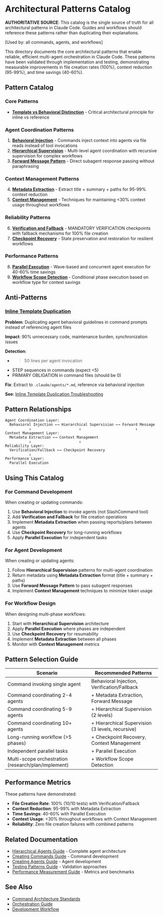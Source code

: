 # Architectural Patterns Catalog

**AUTHORITATIVE SOURCE**: This catalog is the single source of truth for all architectural patterns in Claude Code. Guides and workflows should reference these patterns rather than duplicating their explanations.

[Used by: all commands, agents, and workflows]

This directory documents the core architectural patterns that enable reliable, efficient multi-agent orchestration in Claude Code. These patterns have been validated through implementation and testing, demonstrating measurable improvements in file creation rates (100%), context reduction (95-99%), and time savings (40-60%).

## Pattern Catalog

### Core Patterns

- **[Template vs Behavioral Distinction](../../reference/template-vs-behavioral-distinction.md)** - Critical architectural principle for inline vs reference

### Agent Coordination Patterns

1. **[Behavioral Injection](./behavioral-injection.md)** - Commands inject context into agents via file reads instead of tool invocations
2. **[Hierarchical Supervision](./hierarchical-supervision.md)** - Multi-level agent coordination with recursive supervision for complex workflows
3. **[Forward Message Pattern](./forward-message.md)** - Direct subagent response passing without paraphrasing

### Context Management Patterns

4. **[Metadata Extraction](./metadata-extraction.md)** - Extract title + summary + paths for 95-99% context reduction
5. **[Context Management](./context-management.md)** - Techniques for maintaining <30% context usage throughout workflows

### Reliability Patterns

6. **[Verification and Fallback](./verification-fallback.md)** - MANDATORY VERIFICATION checkpoints with fallback mechanisms for 100% file creation
7. **[Checkpoint Recovery](./checkpoint-recovery.md)** - State preservation and restoration for resilient workflows

### Performance Patterns

8. **[Parallel Execution](./parallel-execution.md)** - Wave-based and concurrent agent execution for 40-60% time savings
9. **[Workflow Scope Detection](./workflow-scope-detection.md)** - Conditional phase execution based on workflow type for context savings

## Anti-Patterns

### [Inline Template Duplication](../../troubleshooting/inline-template-duplication.md)

**Problem**: Duplicating agent behavioral guidelines in command prompts instead of referencing agent files

**Impact**: 90% unnecessary code, maintenance burden, synchronization issues

**Detection**:
- >50 lines per agent invocation
- STEP sequences in commands (expect <5)
- PRIMARY OBLIGATION in command files (should be 0)

**Fix**: Extract to `.claude/agents/*.md`, reference via behavioral injection

**See**: [Inline Template Duplication Troubleshooting](../../troubleshooting/inline-template-duplication.md)

## Pattern Relationships

```
Agent Coordination Layer:
  Behavioral Injection ←→ Hierarchical Supervision ←→ Forward Message
           ↓                      ↓                         ↓
Context Management Layer:
  Metadata Extraction ←→ Context Management
           ↓                      ↓
Reliability Layer:
  Verification/Fallback ←→ Checkpoint Recovery
           ↓
Performance Layer:
  Parallel Execution
```

## Using This Catalog

### For Command Development
When creating or updating commands:
1. Use **Behavioral Injection** to invoke agents (not SlashCommand tool)
2. Add **Verification and Fallback** for file creation operations
3. Implement **Metadata Extraction** when passing reports/plans between agents
4. Use **Checkpoint Recovery** for long-running workflows
5. Apply **Parallel Execution** for independent tasks

### For Agent Development
When creating or updating agents:
1. Follow **Hierarchical Supervision** patterns for multi-agent coordination
2. Return metadata using **Metadata Extraction** format (title + summary + paths)
3. Use **Forward Message Pattern** to pass subagent responses
4. Implement **Context Management** techniques to minimize token usage

### For Workflow Design
When designing multi-phase workflows:
1. Start with **Hierarchical Supervision** architecture
2. Apply **Parallel Execution** where phases are independent
3. Use **Checkpoint Recovery** for resumability
4. Implement **Metadata Extraction** between all phases
5. Monitor with **Context Management** metrics

## Pattern Selection Guide

| Scenario | Recommended Patterns |
|----------|---------------------|
| Command invoking single agent | Behavioral Injection, Verification/Fallback |
| Command coordinating 2-4 agents | + Metadata Extraction, Forward Message |
| Command coordinating 5-9 agents | + Hierarchical Supervision (2 levels) |
| Command coordinating 10+ agents | + Hierarchical Supervision (3 levels, recursive) |
| Long-running workflow (>5 phases) | + Checkpoint Recovery, Context Management |
| Independent parallel tasks | + Parallel Execution |
| Multi-scope orchestration (research/plan/implement) | + Workflow Scope Detection |

## Performance Metrics

These patterns have demonstrated:
- **File Creation Rate**: 100% (10/10 tests) with Verification/Fallback
- **Context Reduction**: 95-99% with Metadata Extraction
- **Time Savings**: 40-60% with Parallel Execution
- **Context Usage**: <30% throughout workflows with Context Management
- **Reliability**: Zero file creation failures with combined patterns

## Related Documentation

- [Hierarchical Agents Guide](../hierarchical-agents.md) - Complete agent architecture
- [Creating Commands Guide](../../guides/creating-commands.md) - Command development
- [Creating Agents Guide](../../guides/creating-agents.md) - Agent development
- [Testing Patterns Guide](../../guides/testing-patterns.md) - Validation approaches
- [Performance Measurement Guide](../../guides/performance-measurement.md) - Metrics and benchmarks

## See Also

- [Command Architecture Standards](../../reference/command-architecture-standards.md)
- [Orchestration Guide](../../workflows/orchestration-guide.md)
- [Development Workflow](../development-workflow.md)
